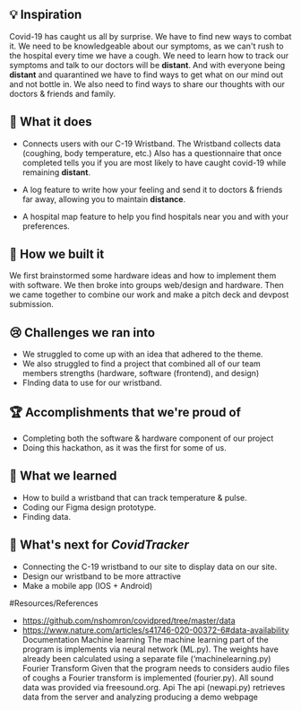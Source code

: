 ## 💡 Inspiration

Covid-19 has caught us all by surprise. We have to find new ways to combat it. We need to be knowledgeable about our symptoms, as we can't rush to the hospital every time we have a cough. We need to learn how to track our symptoms and talk to our doctors will be **distant**. And with everyone being **distant** and quarantined we have to find ways to get what on our mind out and not bottle in. We also need to find ways to share our thoughts with our doctors & friends and family.

## 🏥  What it does

* Connects users with our C-19 Wristband. The Wristband collects data (coughing, body temperature, etc.) Also has a questionnaire that once completed tells you if you are most likely to have caught covid-19 while remaining **distant**.

* A log feature to write how your feeling and send it to doctors & friends far away, allowing you to maintain **distance**.

* A hospital map feature to help you find hospitals near you and with your preferences.

## 🔨 How we built it

We first brainstormed some hardware ideas and how to implement them with software.
We then broke into groups web/design and hardware. 
Then we came together to combine our work and make a pitch deck and devpost submission.

## 😢 Challenges we ran into

* We struggled to come up with an idea that adhered to the theme. 
* We also struggled to find a project that combined all of our team members strengths (hardware, software (frontend), and design)
* FInding data to use for our wristband.

## 🏆 Accomplishments that we're proud of

* Completing both the software & hardware component of our project
* Doing this hackathon, as it was the first for some of us.

## 📖 What we learned

* How to build a wristband that can track temperature & pulse.
* Coding our Figma design prototype.
* Finding data.

## 🚀 What's next for _CovidTracker_

* Connecting the C-19 wristband to our site to display data on our site.
* Design our wristband to be more attractive
* Make a mobile app (IOS + Android)

#Resources/References

* https://github.com/nshomron/covidpred/tree/master/data
* https://www.nature.com/articles/s41746-020-00372-6#data-availability
Documentation
Machine learning
The machine learning part of the program is implements via neural network (ML.py).
The weights have already been calculated using a separate file (‘machinelearning.py)
Fourier Transform
Given that the program needs to considers audio files of coughs a Fourier transform is implemented (fourier.py). All sound data was provided via freesound.org.
Api
The api (newapi.py) retrieves data from the server and analyzing producing a demo webpage
